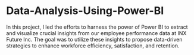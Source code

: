 # Data-Analysis-Using-Power-BI
In this project, I led the efforts to harness the power of Power BI to extract and visualize crucial insights from our employee performance data at INX Future Inc. The goal was to utilize these insights to propose data-driven strategies to enhance workforce efficiency, satisfaction, and retention.
